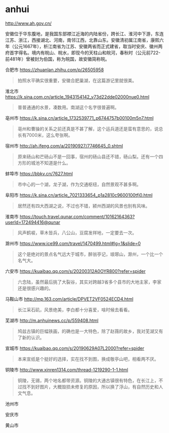 # anhui

http://www.ah.gov.cn/

安徽位于华东腹地，是我国东部襟江近海的内陆省份，跨长江、淮河中下游，东连江苏、浙江，西接湖北、河南，南邻江西，北靠山东。安徽清初属江南省，康熙六年（公元1667年），析江南省为江苏、安徽两省而正式建省，取当时安庆、徽州两府首字得名。境内有皖山、皖水，即现今的天柱山和皖河，春秋时（公元前722-前481年）曾被封为伯国，称为皖国，故安徽简称皖。

合肥市 https://zhuanlan.zhihu.com/p/26505958

> 拍照水平确实很重要，安徽合肥巢湖，在这篇游记里就很美。

淮北市 https://k.sina.com.cn/article_1943154142_v73d22dde02000nue0.html

> 普普通通的水景，凑数用。南湖这个名字很普遍啊。

亳州市 https://k.sina.cn/article_1732539771_p6744757b00100m5n7.html

> 亳州和曹操的关系之前还真是不甚了解，这个运兵道还是蛮有意思的，说总长有7000米，这么夸张啊。

宿州市 http://ah.ifeng.com/a/20190927/7746645_0.shtml

> 原来砀山和芒砀山不是一回事，宿州的砀山县还不错，砀山梨。还有一个四方形的城池不知道是什么。

蚌埠市 https://bbkv.cn/7627.html

> 市中心的一个湖，龙子湖，作为交通枢纽，自然景观不甚多啊。

阜阳市 https://k.sina.cn/article_7021333654_p1a2810c9600100tfj0.html

> 居然还有四大西湖之说，不过也不错，颍州西湖的风景也别有风味。

淮南市 https://touch.travel.qunar.com/comment/10162164363?userId=172494416@qunar

> 风声鹤唳，草木皆兵，八公山，豆腐发祥地，一定要去一次。

滁州市 https://www.ice99.com/travel/1470499.html#lg=1&slide=0

> 这个是绝对的景点名气远大于城市，醉翁亭记，琅琊山，滁州，一个比一个名气大。

六安市 https://kuaibao.qq.com/s/20200312A0OYR800?refer=spider

> 六念陆，虽然最后挑了大裂谷，其实对跨越3省多个县市的大地主家，李家还是很感兴趣的。

马鞍山市 http://mp.163.com/article/DPVET2VF0524ECD4.html

> 长江采石矶，风景绝美，李白都十分喜爱，啥时候去看看。

芜湖市 http://m.anhuinews.cc/p/559408.html

> 鸠兹古镇的巨幅铁画，的确也是一大特色，除了赵薇的故乡，我对芜湖又有了新的认识。

宣城市 https://kuaibao.qq.com/s/20190629A07L2000?refer=spider

> 本来宣纸是个挺好的选择，实在找不到图，换成敬亭山吧，相看两不厌。

铜陵市 http://www.xinren1314.com/thread-1219290-1-1.html

> 铜陵，无锡，两个地名都带资源。铜陵的大通古镇很有特色，在长江上，不过找不到好图片，大概毁损未修复的原因，所以换了浮山，有自然历史和人文气息。

池州市

安庆市

黄山市